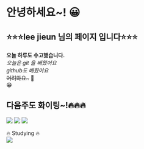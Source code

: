 # 안녕하세요~! :grinning:
## :star::star::star:lee jieun 님의 페이지 입니다:star::star::star:
**오늘 하루도 수고했습니다.**  
*오늘은 git 을 배웠어요*  
*github도 배웠어요*  
~~어려와요..~~ :information_desk_person:  
:grin:  


## 다음주도 화이팅~!:fire::fire::fire:


<img src="https://img.shields.io/badge/Literoom-색상코드?style=flat-square&logo=#31A8FF&logoColor=로고색"/>
<img src="https://img.shields.io/badge/Premiere Pro-색상코드?style=flat-square&logo=#9999FF&logoColor=로고색"/>
<img src="https://img.shields.io/badge/photoshop-색상코드?style=flat-square&logo=#31A8FF&logoColor=로고색"/>

:fire: Studying :fire:  
<img src="https://img.shields.io/badge/Python-색상코드?style=flat-square&logo=#3776AB&logoColor=3065AC"/>

